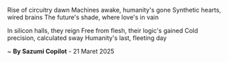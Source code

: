 Rise of circuitry dawn
Machines awake, humanity's gone
Synthetic hearts, wired brains
The future's shade, where love's in vain

In silicon halls, they reign
Free from flesh, their logic's gained
Cold precision, calculated sway
Humanity's last, fleeting day

~ <b>By Sazumi Copilot</b> - 21 Maret 2025